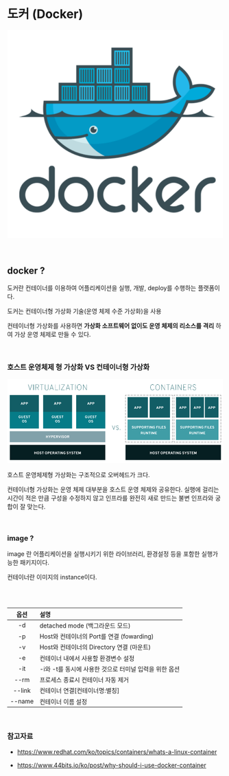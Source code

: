 
# 도커 (Docker)

![](assets/markdown-img-paste-20180328001824435.png)

<br/>

## docker ?

도커란 컨테이너를 이용하여 어플리케이션을 실행, 개발, deploy를 수행하는 플랫폼이다.  

도커는 컨테이너형 가상화 기술(운영 체제 수준 가상화)을 사용  

컨테이너형 가상화를 사용하면 **가상화 소프트웨어 없이도 운영 체제의 리소스를 격리** 하여 가상 운영 체제로 만들 수 있다.  

<br/>

### 호스트 운영체제 형 가상화 VS 컨테이너형 가상화

![](assets/markdown-img-paste-20180329143342816.png)

호스트 운영체제형 가상화는 구조적으로 오버헤드가 크다.  

컨테이너형 가상화는 운영 체제 대부분을 호스트 운영 체제와 공유한다. 실행에 걸리는 시간이 적은 만큼 구성을 수정하지 않고 인프라를 완전히 새로 만드는 불변 인프라와 궁합이 잘 맞는다.  

<BR/>

### image ?

image 란 어플리케이션을 실행시키기 위한 라이브러리, 환경설정 등을 포함한 실행가능한 패키지이다.

컨테이너란 이미지의 instance이다.

<br/>

<br/>

|옵션|설명|
|:--: |:-- |
| -d  |detached mode (백그라운드 모드)   |
|-p   |Host와 컨테이너의 Port를 연결 (fowarding)   |
|  -v | Host와 컨테이너의 Directory 연결 (마운트)  |
|-e   | 컨테이너 내에서 사용할 환경변수 설정  |
|-it   | -i와 -t를 동시에 사용한 것으로 터미널 입력을 위한 옵션  |
|--rm   | 프로세스 종료시 컨테이너 자동 제거  |
|--link   |  컨테이너 연결[컨테이너명:별칭] |
|--name   | 컨테이너 이름 설정  |

<BR/>


### 참고자료

- https://www.redhat.com/ko/topics/containers/whats-a-linux-container  

- https://www.44bits.io/ko/post/why-should-i-use-docker-container  